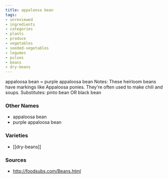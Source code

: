```yaml
---
title: appaloosa bean
tags:
- unreviewed
- ingredients
- categories
- plants
- produce
- vegetables
- seeded-vegetables
- legumes
- pulses
- beans
- dry-beans
---
```

appaloosa bean = purple appaloosa bean Notes: These heirloom beans have markings like Appaloosa ponies. They're often used to make chili and soups. Substitutes: pinto bean OR black bean

### Other Names

* appaloosa bean
* purple appaloosa bean

### Varieties

* [[dry-beans]]

### Sources
* http://foodsubs.com/Beans.html
